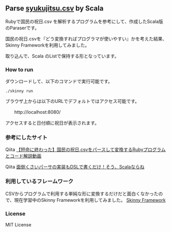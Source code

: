 
## Parse [syukujitsu.csv](http://www8.cao.go.jp/chosei/shukujitsu/gaiyou.html) by Scala

Rubyで国民の祝日.csv を解析するプログラムを参考にして、作成したScala版のParaserです。

国民の祝日.csvを『どう変換すればプログラマが使いやすい』かを考えた結果、Skinny Frameworkを利用してみました。

取り込んで、Scala のListで保持する形となっています。

### How to run
ダウンロードして、以下のコマンドで実行可能です。

    ./skinny run

ブラウザ上からは以下のURLでデフォルトではアクセス可能です。

　　http://localhost:8080/

アクセスすると日付順に祝日が表示されます。

### 参考にしたサイト
Qiita [【短命に終わった】国民の祝日.csvをパースして変換するRubyプログラムとコード解説動画](http://qiita.com/jnchito/items/b8a2ed3544c1dc36fb9d)

Qiita [面倒くさいパーサの実装もDSLで書くだけ！そう、Scalaならね](http://qiita.com/suin/items/35bc4afe618cb77f80f6)

### 利用しているフレームワーク
CSVからプログラムで利用する単純な形に変換するだけだと面白くなかったので、現在学習中のSkinny Frameworkを利用してみました。
[Skinny Framework](http://skinny-framework.org/)


### License
MIT License
